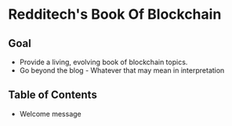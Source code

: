 # Redditech's Book Of Blockchain

## Goal

* Provide a living, evolving book of blockchain topics.
* Go beyond the blog - Whatever that may mean in interpretation

## Table of Contents
* Welcome message
